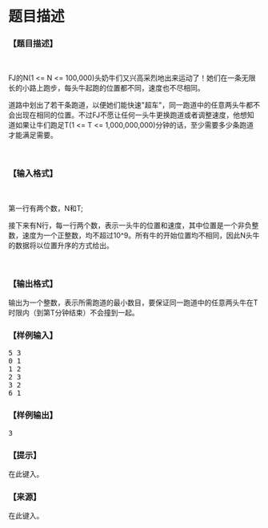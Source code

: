 # 题目描述


<h3>
【题目描述】
</h3>
<p>
<br/>
</p>
<p>
FJ的N(1 &lt;= N &lt;= 100,000)头奶牛们又兴高采烈地出来运动了！她们在一条无限长的小路上跑步，每头牛起跑的位置都不同，速度也不尽相同。
</p>
<p>
道路中划出了若干条跑道，以便她们能快速&#34;超车&#34;，同一跑道中的任意两头牛都不会出现在相同的位置。不过FJ不愿让任何一头牛更换跑道或者调整速度，他想知道如果让牛们跑足T(1 &lt;= T &lt;= 1,000,000,000)分钟的话，至少需要多少条跑道才能满足需要。
</p>
<p>
<br/>
</p>
<h3>
【输入格式】
</h3>
<p>
<br/>
</p>
<p>
第一行有两个数，N和T;
</p>
<p>
接下来有N行，每一行两个数，表示一头牛的位置和速度，其中位置是一个非负整数，速度为一个正整数，均不超过10^9。所有牛的开始位置均不相同，因此N头牛的数据将以位置升序的方式给出。
</p>
<p>
<br/>
</p>
<h3>
【输出格式】
</h3>
<p>
输出为一个整数，表示所需跑道的最小数目，要保证同一跑道中的任意两头牛在T时限内（到第T分钟结束）不会撞到一起。
</p>
<h3>
【样例输入】
</h3>
<pre>5 3
0 1
1 2
2 3
3 2
6 1</pre>
<h3>
【样例输出】
</h3>
<pre>3</pre>
<h3>
【提示】
</h3>
<p>
在此键入。
</p>
<h3>
【来源】
</h3>
<p>
在此键入。
</p>
